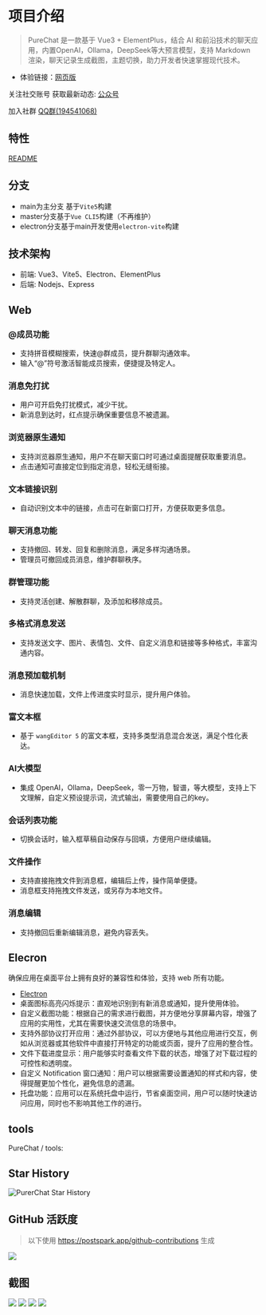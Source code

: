 # 项目介绍

> PureChat 是一款基于 Vue3 + ElementPlus，结合 AI 和前沿技术的聊天应用，内置OpenAI，Ollama，DeepSeek等大预言模型，支持 Markdown 渲染，聊天记录生成截图，主题切换，助力开发者快速掌握现代技术。
- 体验链接：[网页版](https://purechat.cn)

关注社交账号 获取最新动态: [公众号](http://mmbiz.qpic.cn/sz_mmbiz_jpg/jfyEomMz9MYlSVaNrB0yfPKcGm2OmPfCZiaHR9r1Zo0YzSro1T8MonB6OpkcGiamhHD5Sv0LPLYWS2HdaeUamDqQ/0)

加入社群 [QQ群(194541068)](https://jq.qq.com/?_wv=1027&k=Cd4Ihd2J)

## 特性
[README](https://github.com/Hyk260/PureChat/blob/main/README.md)

## 分支
- main为主分支 基于`Vite5`构建
- master分支基于`Vue CLI5`构建（不再维护）
- electron分支基于main开发使用`electron-vite`构建

## 技术架构
- 前端: Vue3、Vite5、Electron、ElementPlus
- 后端: Nodejs、Express
## Web

### @成员功能
- 支持拼音模糊搜索，快速@群成员，提升群聊沟通效率。
- 输入“@”符号激活智能成员搜索，便捷提及特定人。

### 消息免打扰
- 用户可开启免打扰模式，减少干扰。
- 新消息到达时，红点提示确保重要信息不被遗漏。

### 浏览器原生通知
- 支持浏览器原生通知，用户不在聊天窗口时可通过桌面提醒获取重要消息。
- 点击通知可直接定位到指定消息，轻松无缝衔接。

### 文本链接识别
- 自动识别文本中的链接，点击可在新窗口打开，方便获取更多信息。

### 聊天消息功能
- 支持撤回、转发、回复和删除消息，满足多样沟通场景。
- 管理员可撤回成员消息，维护群聊秩序。

### 群管理功能
- 支持灵活创建、解散群聊，及添加和移除成员。

### 多格式消息发送
- 支持发送文字、图片、表情包、文件、自定义消息和链接等多种格式，丰富沟通内容。

### 消息预加载机制
- 消息快速加载，文件上传进度实时显示，提升用户体验。

### 富文本框
- 基于 `wangEditor 5` 的富文本框，支持多类型消息混合发送，满足个性化表达。

### AI大模型
- 集成 OpenAI，Ollama，DeepSeek，零一万物，智谱，等大模型，支持上下文理解，自定义预设提示词，流式输出，需要使用自己的key。

### 会话列表功能
- 切换会话时，输入框草稿自动保存与回填，方便用户继续编辑。

### 文件操作
- 支持直接拖拽文件到消息框，编辑后上传，操作简单便捷。
- 消息框支持拖拽文件发送，或另存为本地文件。

### 消息编辑
- 支持撤回后重新编辑消息，避免内容丢失。

## Elecron

<Callout type='tip'>
  确保应用在桌面平台上拥有良好的兼容性和体验，支持 web 所有功能。
</Callout>

- [Electron](https://github.com/Hyk260/PureChat/tree/electron)
- 桌面图标高亮闪烁提示：直观地识别到有新消息或通知，提升使用体验。
- 自定义截图功能：根据自己的需求进行截图，并方便地分享屏幕内容，增强了应用的实用性，尤其在需要快速交流信息的场景中。
- 支持外部协议打开应用：通过外部协议，可以方便地与其他应用进行交互，例如从浏览器或其他软件中直接打开特定的功能或页面，提升了应用的整合性。
- 文件下载进度显示：用户能够实时查看文件下载的状态，增强了对下载过程的可控性和透明度。
- 自定义 Notification 窗口通知：用户可以根据需要设置通知的样式和内容，使得提醒更加个性化，避免信息的遗漏。
- 托盘功能：应用可以在系统托盘中运行，节省桌面空间，用户可以随时快速访问应用，同时也不影响其他工作的进行。

## tools

PureChat / tools:

<ContentIntegrations />

## Star History

![PurerChat Star History](/screenshot/star-history.png)

## GitHub 活跃度

> 以下使用 https://postspark.app/github-contributions 生成

<img src="/screenshot/liveness.png">

## 截图

<img src="/screenshot/chat.png">

<img src="/screenshot/discover.png">

<img src="/screenshot/config.png">

<img src="/screenshot/screenshot.png">

<!-- <ContentImages /> -->